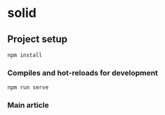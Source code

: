 # solid

## Project setup
```
npm install
```

### Compiles and hot-reloads for development
```
npm run serve
```

### Main article
```


```
